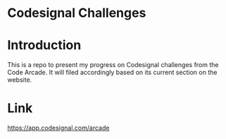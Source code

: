 # Codesignal Challenges

# Introduction
This is a repo to present my progress on Codesignal challenges from the Code Arcade. It will filed accordingly based on its current section on the website.

# Link
https://app.codesignal.com/arcade
